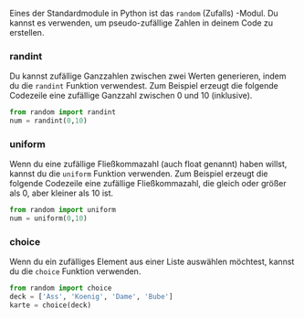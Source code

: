Eines der Standardmodule in Python ist das `random` (Zufalls) -Modul. Du kannst es verwenden, um pseudo-zufällige Zahlen in deinem Code zu erstellen.

### randint

Du kannst zufällige Ganzzahlen zwischen zwei Werten generieren, indem du die `randint` Funktion verwendest. Zum Beispiel erzeugt die folgende Codezeile eine zufällige Ganzzahl zwischen 0 und 10 (inklusive).

```python
from random import randint
num = randint(0,10)
```

### uniform

Wenn du eine zufällige Fließkommazahl (auch float genannt) haben willst, kannst du die `uniform` Funktion verwenden. Zum Beispiel erzeugt die folgende Codezeile eine zufällige Fließkommazahl, die gleich oder größer als 0, aber kleiner als 10 ist.

```python
from random import uniform
num = uniform(0,10)
```

### choice

Wenn du ein zufälliges Element aus einer Liste auswählen möchtest, kannst du die `choice` Funktion verwenden.

```python
from random import choice
deck = ['Ass', 'Koenig', 'Dame', 'Bube']
karte = choice(deck)
```
